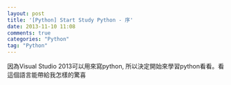 ```yaml
---
layout: post
title: '[Python] Start Study Python - 序'
date: 2013-11-10 11:08
comments: true
categories: "Python"
tag: "Python"
---
```

因為Visual Studio 2013可以用來寫python, 所以決定開始來學習python看看。看這個語言能帶給我怎樣的驚喜